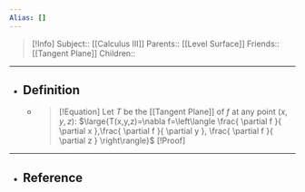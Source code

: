 ```yaml
---
Alias: []
---
```

> [!Info]
> Subject:: [[Calculus III]]
> Parents:: [[Level Surface]]
> Friends:: [[Tangent Plane]]
> Children:: 
---
- ## Definition
	- > [!Equation]
	  > Let $T$ be the [[Tangent Plane]] of $f$ at any point $(x,y,z)$:
	  > $\large{T(x,y,z)=\nabla f=\left\langle \frac{ \partial f }{ \partial x },\frac{ \partial f }{ \partial y }, \frac{ \partial f }{ \partial z } \right\rangle}$
	  > [!Proof]
	  > 
---
- ## Reference